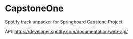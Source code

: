 # CapstoneOne
Spotify track unpacker for Springboard Capstone Project

API: https://developer.spotify.com/documentation/web-api/
